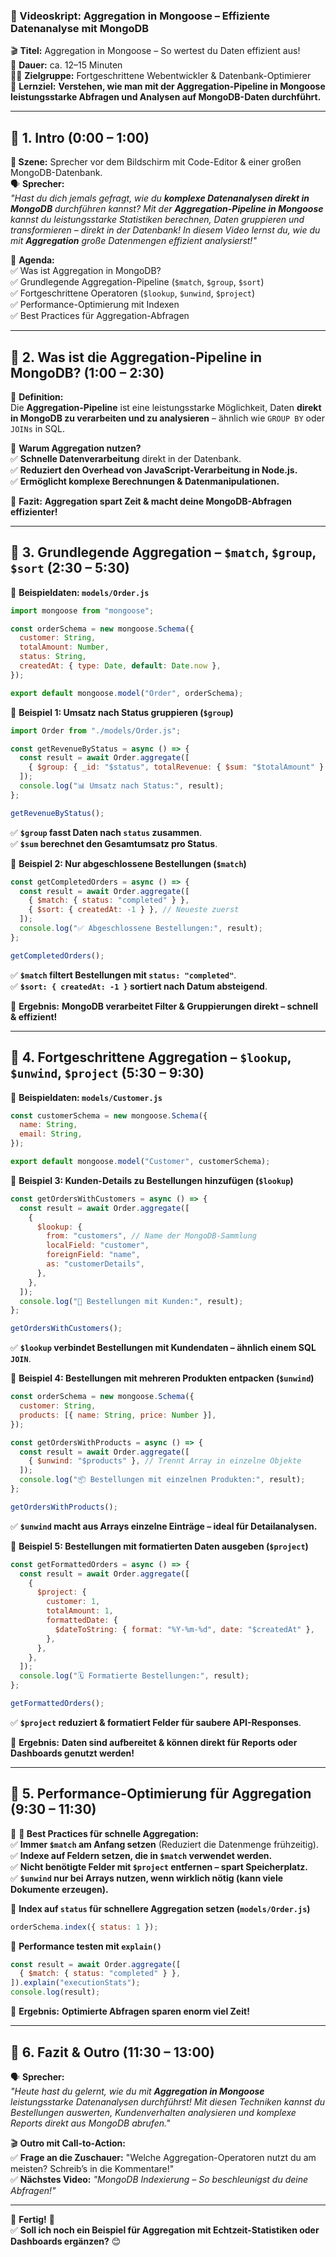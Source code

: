 ### **📜 Videoskript: Aggregation in Mongoose – Effiziente Datenanalyse mit MongoDB**

🎬 **Titel:** Aggregation in Mongoose – So wertest du Daten effizient aus!  
🎤 **Dauer:** ca. 12–15 Minuten  
👨‍🏫 **Zielgruppe:** Fortgeschrittene Webentwickler & Datenbank-Optimierer  
🎯 **Lernziel:** **Verstehen, wie man mit der Aggregation-Pipeline in Mongoose leistungsstarke Abfragen und Analysen auf MongoDB-Daten durchführt.**

---

## **🔹 1. Intro (0:00 – 1:00)**

**🎥 Szene:** Sprecher vor dem Bildschirm mit Code-Editor & einer großen MongoDB-Datenbank.  
🗣️ **Sprecher:**  
_"Hast du dich jemals gefragt, wie du **komplexe Datenanalysen direkt in MongoDB** durchführen kannst? Mit der **Aggregation-Pipeline in Mongoose** kannst du leistungsstarke Statistiken berechnen, Daten gruppieren und transformieren – direkt in der Datenbank! In diesem Video lernst du, wie du mit **Aggregation** große Datenmengen effizient analysierst!"_

📌 **Agenda:**  
✅ Was ist Aggregation in MongoDB?  
✅ Grundlegende Aggregation-Pipeline (`$match`, `$group`, `$sort`)  
✅ Fortgeschrittene Operatoren (`$lookup`, `$unwind`, `$project`)  
✅ Performance-Optimierung mit Indexen  
✅ Best Practices für Aggregation-Abfragen

---

## **🔹 2. Was ist die Aggregation-Pipeline in MongoDB? (1:00 – 2:30)**

📌 **Definition:**  
Die **Aggregation-Pipeline** ist eine leistungsstarke Möglichkeit, Daten **direkt in MongoDB zu verarbeiten und zu analysieren** – ähnlich wie `GROUP BY` oder `JOINs` in SQL.

📌 **Warum Aggregation nutzen?**  
✅ **Schnelle Datenverarbeitung** direkt in der Datenbank.  
✅ **Reduziert den Overhead von JavaScript-Verarbeitung in Node.js.**  
✅ **Ermöglicht komplexe Berechnungen & Datenmanipulationen.**

🎯 **Fazit:** **Aggregation spart Zeit & macht deine MongoDB-Abfragen effizienter!**

---

## **🔹 3. Grundlegende Aggregation – `$match`, `$group`, `$sort` (2:30 – 5:30)**

📌 **Beispieldaten: `models/Order.js`**

```javascript
import mongoose from "mongoose";

const orderSchema = new mongoose.Schema({
  customer: String,
  totalAmount: Number,
  status: String,
  createdAt: { type: Date, default: Date.now },
});

export default mongoose.model("Order", orderSchema);
```

📌 **Beispiel 1: Umsatz nach Status gruppieren (`$group`)**

```javascript
import Order from "./models/Order.js";

const getRevenueByStatus = async () => {
  const result = await Order.aggregate([
    { $group: { _id: "$status", totalRevenue: { $sum: "$totalAmount" } } },
  ]);
  console.log("📊 Umsatz nach Status:", result);
};

getRevenueByStatus();
```

✅ **`$group` fasst Daten nach `status` zusammen**.  
✅ **`$sum` berechnet den Gesamtumsatz pro Status**.

📌 **Beispiel 2: Nur abgeschlossene Bestellungen (`$match`)**

```javascript
const getCompletedOrders = async () => {
  const result = await Order.aggregate([
    { $match: { status: "completed" } },
    { $sort: { createdAt: -1 } }, // Neueste zuerst
  ]);
  console.log("✅ Abgeschlossene Bestellungen:", result);
};

getCompletedOrders();
```

✅ **`$match` filtert Bestellungen mit `status: "completed"`**.  
✅ **`$sort: { createdAt: -1 }` sortiert nach Datum absteigend**.

🎯 **Ergebnis:** **MongoDB verarbeitet Filter & Gruppierungen direkt – schnell & effizient!**

---

## **🔹 4. Fortgeschrittene Aggregation – `$lookup`, `$unwind`, `$project` (5:30 – 9:30)**

📌 **Beispieldaten: `models/Customer.js`**

```javascript
const customerSchema = new mongoose.Schema({
  name: String,
  email: String,
});

export default mongoose.model("Customer", customerSchema);
```

📌 **Beispiel 3: Kunden-Details zu Bestellungen hinzufügen (`$lookup`)**

```javascript
const getOrdersWithCustomers = async () => {
  const result = await Order.aggregate([
    {
      $lookup: {
        from: "customers", // Name der MongoDB-Sammlung
        localField: "customer",
        foreignField: "name",
        as: "customerDetails",
      },
    },
  ]);
  console.log("📌 Bestellungen mit Kunden:", result);
};

getOrdersWithCustomers();
```

✅ **`$lookup` verbindet Bestellungen mit Kundendaten – ähnlich einem SQL `JOIN`**.

📌 **Beispiel 4: Bestellungen mit mehreren Produkten entpacken (`$unwind`)**

```javascript
const orderSchema = new mongoose.Schema({
  customer: String,
  products: [{ name: String, price: Number }],
});

const getOrdersWithProducts = async () => {
  const result = await Order.aggregate([
    { $unwind: "$products" }, // Trennt Array in einzelne Objekte
  ]);
  console.log("📦 Bestellungen mit einzelnen Produkten:", result);
};

getOrdersWithProducts();
```

✅ **`$unwind` macht aus Arrays einzelne Einträge – ideal für Detailanalysen.**

📌 **Beispiel 5: Bestellungen mit formatierten Daten ausgeben (`$project`)**

```javascript
const getFormattedOrders = async () => {
  const result = await Order.aggregate([
    {
      $project: {
        customer: 1,
        totalAmount: 1,
        formattedDate: {
          $dateToString: { format: "%Y-%m-%d", date: "$createdAt" },
        },
      },
    },
  ]);
  console.log("🗓️ Formatierte Bestellungen:", result);
};

getFormattedOrders();
```

✅ **`$project` reduziert & formatiert Felder für saubere API-Responses**.

🎯 **Ergebnis:** **Daten sind aufbereitet & können direkt für Reports oder Dashboards genutzt werden!**

---

## **🔹 5. Performance-Optimierung für Aggregation (9:30 – 11:30)**

📌 **🚀 Best Practices für schnelle Aggregation:**  
✅ **Immer `$match` am Anfang setzen** (Reduziert die Datenmenge frühzeitig).  
✅ **Indexe auf Feldern setzen, die in `$match` verwendet werden.**  
✅ **Nicht benötigte Felder mit `$project` entfernen – spart Speicherplatz.**  
✅ **`$unwind` nur bei Arrays nutzen, wenn wirklich nötig (kann viele Dokumente erzeugen).**

📌 **Index auf `status` für schnellere Aggregation setzen (`models/Order.js`)**

```javascript
orderSchema.index({ status: 1 });
```

📌 **Performance testen mit `explain()`**

```javascript
const result = await Order.aggregate([
  { $match: { status: "completed" } },
]).explain("executionStats");
console.log(result);
```

🎯 **Ergebnis:** **Optimierte Abfragen sparen enorm viel Zeit!**

---

## **🔹 6. Fazit & Outro (11:30 – 13:00)**

🗣️ **Sprecher:**  
_"Heute hast du gelernt, wie du mit **Aggregation in Mongoose** leistungsstarke Datenanalysen durchführst! Mit diesen Techniken kannst du Bestellungen auswerten, Kundenverhalten analysieren und komplexe Reports direkt aus MongoDB abrufen."_

🎬 **Outro mit Call-to-Action:**  
✅ **Frage an die Zuschauer:** "Welche Aggregation-Operatoren nutzt du am meisten? Schreib’s in die Kommentare!"  
✅ **Nächstes Video:** _"MongoDB Indexierung – So beschleunigst du deine Abfragen!"_

---

🎯 **Fertig!** 🎯  
✅ **Soll ich noch ein Beispiel für Aggregation mit Echtzeit-Statistiken oder Dashboards ergänzen?** 😊
